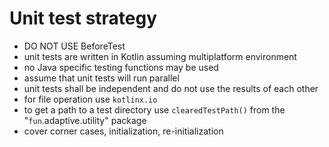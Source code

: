 # Unit test strategy

* DO NOT USE BeforeTest
* unit tests are written in Kotlin assuming multiplatform environment
* no Java specific testing functions may be used
* assume that unit tests will run parallel
* unit tests shall be independent and do not use the results of each other
* for file operation use `kotlinx.io`
* to get a path to a test directory use `clearedTestPath()` from the "`fun`.adaptive.utility" package
* cover corner cases, initialization, re-initialization
